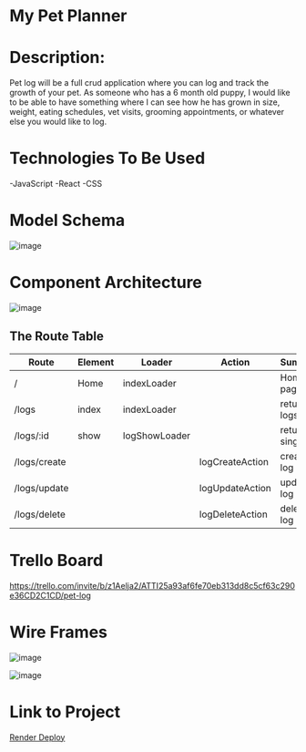 # My Pet Planner

# Description:

Pet log will be a full crud application where you can log and track the growth of your pet. As someone who has a 6 month old puppy, I would like to be able to have something where I can see how he has grown in size, weight, eating schedules, vet visits, grooming appointments, or whatever else you would like to log.

# Technologies To Be Used

-JavaScript 
-React
-CSS

# Model Schema

![image](https://user-images.githubusercontent.com/116233849/220825916-a0c9148b-431e-4760-9c1a-d2786106c7e6.png)


# Component Architecture 

![image](https://user-images.githubusercontent.com/116233849/220708665-55ba3019-0412-4aed-904b-c7ddd53eba1c.png)

## The Route Table

| Route | Element | Loader | Action | Summary |
|-------|---------|--------|--------|---------|
| / | Home | indexLoader | | Home page |
| /logs | index | indexLoader |  | returns all logs|
| /logs/:id | show | logShowLoader |  | returns single log|
| /logs/create |  | | logCreateAction | creates log |
| /logs/update |  | | logUpdateAction | update log |
| /logs/delete |  | | logDeleteAction | deletes log |

# Trello Board

https://trello.com/invite/b/z1Aelja2/ATTI25a93af6fe70eb313dd8c5cf63c290e36CD2C1CD/pet-log

# Wire Frames
![image](https://user-images.githubusercontent.com/116233849/220703812-133ab782-3e6d-4eb1-bded-6f9d3bac6141.png) 

![image](https://user-images.githubusercontent.com/116233849/220703939-b251491f-2e15-449c-8a4b-5288cd1cb7e6.png)


# Link to Project
[Render Deploy](https://pet-planner-backend.onrender.com)




